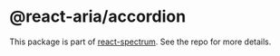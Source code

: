 # @react-aria/accordion

This package is part of [react-spectrum](https://gitlab.com/watheia/spectrum). See the repo for more details.
